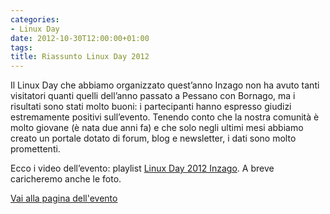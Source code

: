 ```yaml
---
categories:
- Linux Day
date: 2012-10-30T12:00:00+01:00
tags:
title: Riassunto Linux Day 2012
---
```

Il Linux Day che abbiamo organizzato quest’anno Inzago non ha avuto tanti visitatori quanti quelli dell’anno passato a Pessano con Bornago, ma i risultati sono stati molto buoni: i partecipanti hanno espresso giudizi estremamente positivi sull’evento. Tenendo conto che la nostra comunità è molto giovane (è nata due anni fa) e che solo negli ultimi mesi abbiamo creato un portale dotato di forum, blog e newsletter, i dati sono molto promettenti.

Ecco i video dell’evento: playlist [Linux Day 2012 Inzago](https://www.youtube.com/playlist?list=PLV54OJTbZ_LYc0h7EUEyhiVf0NEmIdnaB). A breve caricheremo anche le foto.

[Vai alla pagina dell'evento](/eventi/2012/10/linux-day/)
